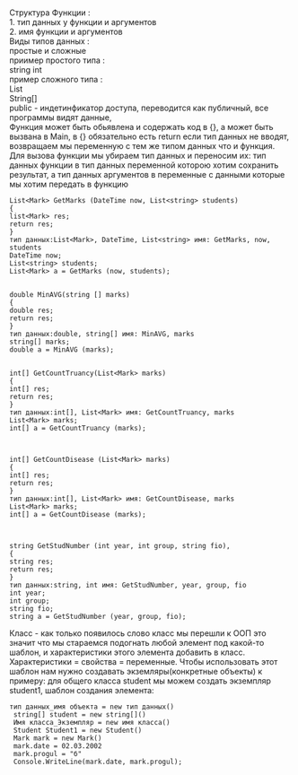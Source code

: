 <br>Структура Функции :
<br>1. тип данных у функции и аргументов 
<br>2. имя функции и аргументов
<br>Виды типов данных :
<br>простые и сложные 
<br>приимер простого типа :
<br>string int 
<br>пример сложного типа :
<br>List
<br>String[]
<br>public - индетинфикатор доступа, переводится как публичный, все программы видят данные, 
<br>Функция может быть обьявлена и содержать код в {}, а может быть вызвана в Main, в {} обязательно есть return если тип данных не вводят, возвращаем мы переменную с тем же типом данных что и функция. Для вызова функции мы убираем тип данных и переносим их: тип данных функции в тип данных переменной которою хотим сохранить результат, а тип данных аргументов в переменные с данными которые мы хотим передать в функцию
```
List<Mark> GetMarks (DateTime now, List<string> students) 
{
list<Mark> res;
return res;
}
тип данных:List<Mark>, DateTime, List<string> имя: GetMarks, now, students
DateTime now;
List<string> students;
List<Mark> a = GetMarks (now, students);


double MinAVG(string [] marks)
{
double res;
return res;
}
тип данных:double, string[] имя: MinAVG, marks
string[] marks;
double a = MinAVG (marks);


int[] GetCountTruancy(List<Mark> marks)
{
int[] res;
return res;
}
тип данных:int[], List<Mark> имя: GetCountTruancy, marks
List<Mark> marks;
int[] a = GetCountTruancy (marks);



int[] GetCountDisease (List<Mark> marks)
{
int[] res;
return res;
}
тип данных:int[], List<Mark> имя: GetCountDisease, marks
List<Mark> marks;
int[] a = GetCountDisease (marks);



string GetStudNumber (int year, int group, string fio),
{
string res;
return res;
}
тип данных:string, int имя: GetStudNumber, year, group, fio
int year;
int group;
string fio;
string a = GetStudNumber (year, group, fio);
```
Класс - как только появилось слово класс мы перешли к ООП это значит что мы стараемся подогнать любой элемент под какой-то шаблон, и характеристики этого элемента добавить в класс. Характеристики = свойства = переменные. Чтобы использовать этот шаблон нам нужно создавать экземляры(конкретные объекты) к примеру: для общего класса student мы можем создать экземпляр student1, шаблон создания элемента:
``` 
тип данных_имя объекта = new тип данных()
 string[] student = new string[]()
 Имя класса_Экземпляр = new имя класса()
 Student Student1 = new Student()
 Mark mark = new Mark()
 mark.date = 02.03.2002
 mark.progul = "б"
 Console.WriteLine(mark.date, mark.progul);
  



